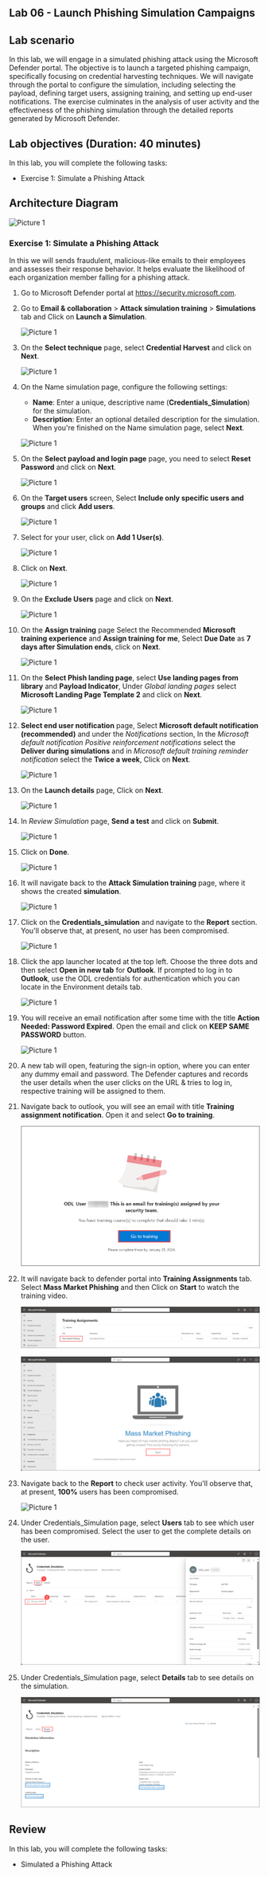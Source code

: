 ## Lab 06 - Launch Phishing Simulation Campaigns

## Lab scenario

In this lab, we will engage in a simulated phishing attack using the Microsoft Defender portal. The objective is to launch a targeted phishing campaign, specifically focusing on credential harvesting techniques. We will navigate through the portal to configure the simulation, including selecting the payload, defining target users, assigning training, and setting up end-user notifications. The exercise culminates in the analysis of user activity and the effectiveness of the phishing simulation through the detailed reports generated by Microsoft Defender.

## Lab objectives (Duration: 40 minutes)


In this lab, you will complete the following tasks:
- Exercise 1: Simulate a Phishing Attack

## Architecture Diagram

![Picture 1](../Media/lab6-arch.png)

### Exercise 1: Simulate a Phishing Attack

In this we will sends fraudulent, malicious-like emails to their employees and assesses their response behavior. It helps evaluate the likelihood of each organization member falling for a phishing attack.

1. Go to Microsoft Defender portal at https://security.microsoft.com.

1. Go to **Email & collaboration** > **Attack simulation training** > **Simulations** tab and Click on **Launch a Simulation**.

      ![Picture 1](../Media/image_18.png)
   
1. On the **Select technique** page, select **Credential Harvest** and click on **Next**.

      ![Picture 1](../Media/image_19.png)
   
1. On the Name simulation page, configure the following settings:

   - **Name**: Enter a unique, descriptive name (**Credentials_Simulation**) for the simulation.
   - **Description**: Enter an optional detailed description for the simulation.
  When you're finished on the Name simulation page, select **Next**.

   ![Picture 1](../Media/image_20.png)

1. On the **Select payload and login page** page, you need to select **Reset Password** and click on **Next**.

      ![Picture 1](../Media/image_22.png)

1.  On the **Target users** screen, Select **Include only specific users and groups** and click **Add users**.

      ![Picture 1](../Media/image_23.png)

1.  Select for your user, click on **Add 1 User(s)**.

      ![Picture 1](../Media/image_24.png)

1. Click on **Next**.

      ![Picture 1](../Media/image_25.png)

1. On the **Exclude Users** page and click on **Next**.

      ![Picture 1](../Media/image_26.png)

1.  On the **Assign training** page Select the Recommended **Microsoft training experience** and **Assign training for me**, Select **Due Date** as **7 days after Simulation ends**, click on **Next**.

      ![Picture 1](../Media/image_27.png)

1. On the **Select Phish landing page**, select **Use landing pages from library** and **Payload Indicator**, Under *Global landing pages* select **Microsoft Landing Page Template 2** and click on **Next**.

      ![Picture 1](../Media/image_28.png)

1.  **Select end user notification** page, Select **Microsoft default notification (recommended)** and under the *Notifications* section, In the  *Microsoft default notification Positive reinforcement notifications* select the **Deliver during simulations** and in *Microsoft default training reminder notification* select the **Twice a week**, Click on **Next**.

      ![Picture 1](../Media/image_29.png)

1. On the **Launch details** page, Click on **Next**.

      ![Picture 1](../Media/image_31.png)

1. In *Review Simulation* page, **Send a test** and click on **Submit**.

      ![Picture 1](../Media/image_32.png)

1. Click on **Done**.

      ![Picture 1](../Media/image_33.png)

1. It will navigate back to the **Attack Simulation training** page, where it shows the created **simulation**.

      ![Picture 1](../Media/image_34.png)

1. Click on the **Credentials_simulation** and navigate to the **Report** section. You'll observe that, at present, no user has been compromised.

      ![Picture 1](../Media/image_39.png)

1. Click the app launcher located at the top left. Choose the three dots and then select **Open in new tab** for **Outlook**. If prompted to log in to **Outlook**, use the ODL credentials for authentication which you can locate in the Environment details tab.

     ![Picture 1](../Media/lab06_outlook.png)

1. You will receive an email notification after some time with the title **Action Needed: Password Expired**. Open the email and click on **KEEP SAME PASSWORD** button.
 
      ![Picture 1](../Media/image_38.png)

1. A new tab will open, featuring the sign-in option, where you can enter any dummy email and password. The Defender captures and records the user details when the user clicks on the URL & tries to log in, respective training will be assigned to them.

1. Navigate back to outlook, you will see an email with title **Training assignment notification**. Open it and select **Go to training**.

     ![Picture 1](../Media/simulation-training-1.png)

1. It will navigate back to defender portal into **Training Assignments** tab. Select **Mass Market Phishing** and then Click on **Start** to watch the training video.

     ![Picture 1](../Media/simulation-training-2.png)

     ![Picture 1](../Media/simulation-training-3.png)

1. Navigate back to the **Report** to check user activity. You'll observe that, at present, **100%** users has been compromised.

      ![Picture 1](../Media/image_40.png) 

1. Under Credentials_Simulation page, select **Users** tab to see which user has been compromised. Select the user to get the complete details on the user.

      ![Picture 1](../Media/simulation-training-4.png) 

1. Under Credentials_Simulation page, select **Details** tab to see details on the simulation.

      ![Picture 1](../Media/simulation-training-6.png) 

## Review
In this lab, you will complete the following tasks:
- Simulated a Phishing Attack
   
